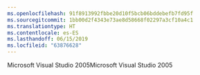 ```yaml
---
ms.openlocfilehash: 91f8913992fbbe20d10f5bcb06bddebefb7fd95f
ms.sourcegitcommit: 1bb00d2f4343e73ae8d58668f02297a3cf10a4c1
ms.translationtype: HT
ms.contentlocale: es-ES
ms.lasthandoff: 06/15/2019
ms.locfileid: "63876628"
---
```

<span data-ttu-id="eb163-101">Microsoft Visual Studio 2005</span><span class="sxs-lookup"><span data-stu-id="eb163-101">Microsoft Visual Studio 2005</span></span>